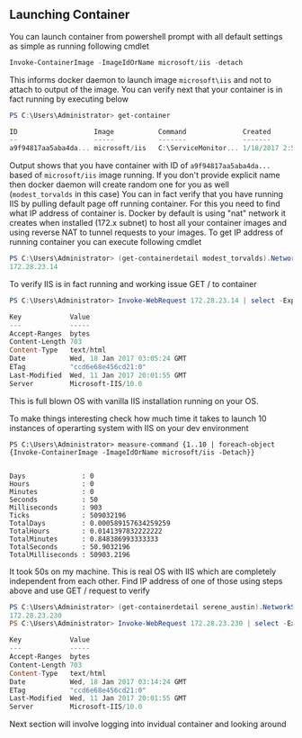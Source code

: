 ## Launching Container

You can launch container from powershell prompt with all default settings as simple as running following cmdlet

```powershell
Invoke-ContainerImage -ImageIdOrName microsoft/iis -detach
```

This informs docker daemon to launch image `microsoft\iis` and not to attach to output of the image. 
You can verify next that your container is in fact running by executing below

```powershell
PS C:\Users\Administrator> get-container

ID                   Image           Command              Created                Status               Names
--                   -----           -------              -------                ------               -----
a9f94817aa5aba4da... microsoft/iis   C:\ServiceMonitor... 1/18/2017 2:51:55 AM   Up 7 seconds         modest_torvalds
```
Output shows that you have container with ID of `a9f94817aa5aba4da...` based of `microsoft/iis` image running. If you don't provide
explicit name then docker daemon will create random one for you as well (`modest_torvalds` in this case)
You can in fact verify that you have running IIS by pulling default page off running container.
For this you need to find what IP address of container is.
Docker by default is using "nat" network it creates when installed (172.x subnet) to host all your container images and using reverse NAT to tunnel requests to your images.
To get IP address of running container you can execute following cmdlet

```powershell
PS C:\Users\Administrator> (get-containerdetail modest_torvalds).NetworkSettings.Networks["nat"].IPAddress
172.28.23.14
```
To verify IIS is in fact running and working issue GET / to container

```powershell
PS C:\Users\Administrator> Invoke-WebRequest 172.28.23.14 | select -ExpandProperty headers

Key            Value
---            -----
Accept-Ranges  bytes
Content-Length 703
Content-Type   text/html
Date           Wed, 18 Jan 2017 03:05:24 GMT
ETag           "ccd6e68e456cd21:0"
Last-Modified  Wed, 11 Jan 2017 20:01:55 GMT
Server         Microsoft-IIS/10.0
```

This is full blown OS with vanilla IIS installation running on your OS.

To make things interesting check how much time it takes to launch 10 instances of operarting system with IIS on your dev environment

```
PS C:\Users\Administrator> measure-command {1..10 | foreach-object {Invoke-ContainerImage -ImageIdOrName microsoft/iis -Detach}}


Days              : 0
Hours             : 0
Minutes           : 0
Seconds           : 50
Milliseconds      : 903
Ticks             : 509032196
TotalDays         : 0.000589157634259259
TotalHours        : 0.0141397832222222
TotalMinutes      : 0.848386993333333
TotalSeconds      : 50.9032196
TotalMilliseconds : 50903.2196
```

It took 50s on my machine. This is real OS with IIS which are completely independent from each other. Find IP address of one of those using steps above and use GET / request to verify

```powershell
PS C:\Users\Administrator> (get-containerdetail serene_austin).NetworkSettings.Networks["nat"].IPAddress
172.28.23.230
PS C:\Users\Administrator> Invoke-WebRequest 172.28.23.230 | select -ExpandProperty headers

Key            Value
---            -----
Accept-Ranges  bytes
Content-Length 703
Content-Type   text/html
Date           Wed, 18 Jan 2017 03:14:24 GMT
ETag           "ccd6e68e456cd21:0"
Last-Modified  Wed, 11 Jan 2017 20:01:55 GMT
Server         Microsoft-IIS/10.0
```

Next section will involve logging into invidual container and looking around
